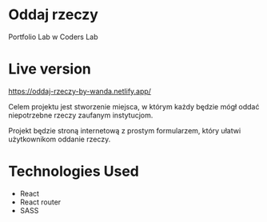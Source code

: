 # Oddaj rzeczy
Portfolio Lab w Coders Lab

# Live version
https://oddaj-rzeczy-by-wanda.netlify.app/

Celem projektu jest stworzenie miejsca, w którym każdy będzie mógł oddać niepotrzebne rzeczy zaufanym instytucjom.

Projekt będzie stroną internetową z prostym formularzem, który ułatwi użytkownikom oddanie rzeczy.

# Technologies Used
- React
- React router
- SASS
